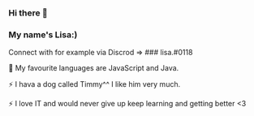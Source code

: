 ### Hi there 👋
### My name's Lisa:)


Connect with for example via Discrod => ### lisa.#0118

🌱 My favourite languages are JavaScript and Java.                           

⚡ I hava a dog called Timmy^^ I like him very much.

⚡ I love IT and would never give up keep learning and getting better <3

